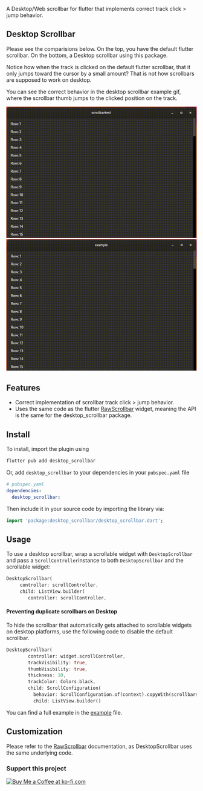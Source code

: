 <!--
This README describes the package. If you publish this package to pub.dev,
this README's contents appear on the landing page for your package.

For information about how to write a good package README, see the guide for
[writing package pages](https://dart.dev/guides/libraries/writing-package-pages).

For general information about developing packages, see the Dart guide for
[creating packages](https://dart.dev/guides/libraries/create-library-packages)
and the Flutter guide for
[developing packages and plugins](https://flutter.dev/developing-packages).
-->

A Desktop/Web scrollbar for flutter that implements correct track click > jump behavior.

## Desktop Scrollbar

Please see the comparisions below. On the top, you have the default flutter scrollbar. On the bottom, a Desktop scrollbar using this package.

Notice how when the track is clicked on the default flutter scrollbar, that it only jumps toward the cursor by a small amount? That is not how scrollbars are supposed to work on desktop. 

You can see the correct behavior in the desktop scrollbar example gif, where the scrollbar thumb jumps to the clicked position on the track.
   
![Flutter Default Scrollbar](https://raw.githubusercontent.com/dannyglover/flutter_desktop_scrollbar/main/images/default_flutter_scrollbar_example.gif)
    ![DesktopScrollbar](https://raw.githubusercontent.com/dannyglover/flutter_desktop_scrollbar/main/images/desktop_scrollbar_example.gif)

## Features

* Correct implementation of scrollbar track click > jump behavior.
* Uses the same code as the flutter [RawScrollbar](https://api.flutter.dev/flutter/widgets/RawScrollbar-class.html) widget, meaning the API is the same for the desktop_scrollbar package.

## Install

To install, import the plugin using 
```dart
flutter pub add desktop_scrollbar
```

Or, add `desktop_scrollbar` to your dependencies in your `pubspec.yaml` file
```yaml
# pubspec.yaml
dependencies:
  desktop_scrollbar:
```

Then include it in your source code by importing the library via:
```dart
import 'package:desktop_scrollbar/desktop_scrollbar.dart';
```

## Usage

To use a desktop scrollbar, wrap a scrollable widget with `DesktopScrollbar` and pass a `ScrollController`instance to both `DesktopScrollbar` and the scrollable widget:

```dart
DesktopScrollbar(
     controller: scrollController,
     child: ListView.builder(
        controller: scrollController,
```
#### Preventing duplicate scrollbars on Desktop

To hide the scrollbar that automatically gets attached to scrollable widgets on desktop platforms, use the following code to disable the default scrollbar.
```dart
DesktopScrollbar(
        controller: widget.scrollController,
        trackVisibility: true,
        thumbVisibility: true,
        thickness: 10,
        trackColor: Colors.black,
        child: ScrollConfiguration(
          behavior: ScrollConfiguration.of(context).copyWith(scrollbars: false),
          child: ListView.builder()
```

You can find a full example in the [example](example/main.dart) file.

## Customization 

Please refer to the [RawScrollbar](https://api.flutter.dev/flutter/widgets/RawScrollbar-class.html) documentation, as DesktopScrollbar uses the same underlying code.

### Support this project

<a href='https://ko-fi.com/D1D13Y754' target='_blank'><img height='36' style='border:0px;height:36px;' src='https://storage.ko-fi.com/cdn/kofi2.png?v=3' border='0' alt='Buy Me a Coffee at ko-fi.com' /></a>

